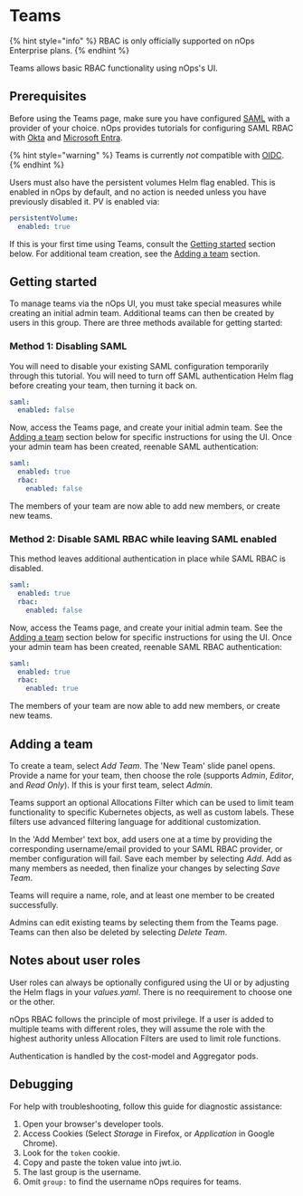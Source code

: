 # Teams

{% hint style="info" %}
RBAC is only officially supported on nOps Enterprise plans.
{% endhint %}

Teams allows basic RBAC functionality using nOps's UI.

## Prerequisites

Before using the Teams page, make sure you have configured [SAML](/install-and-configure/advanced-configuration/user-management-saml/README.md) with a provider of your choice. nOps provides tutorials for configuring SAML RBAC with [Okta](/install-and-configure/advanced-configuration/user-management-saml/okta-saml-integration.md) and [Microsoft Entra](/install-and-configure/advanced-configuration/user-management-saml/microsoft-entra-id-saml-integration-for-nOps.md).

{% hint style="warning" %}
Teams is currently *not* compatible with [OIDC](/install-and-configure/advanced-configuration/user-management-oidc/user-management-oidc.md).
{% endhint %}

Users must also have the persistent volumes Helm flag enabled. This is enabled in nOps by default, and no action is needed unless you have previously disabled it. PV is enabled via:

```yaml
persistentVolume:
  enabled: true
```

If this is your first time using Teams, consult the [Getting started](teams.md#getting-started) section below. For additional team creation, see the [Adding a team](teams.md#adding-a-team) section.

## Getting started

To manage teams via the nOps UI, you must take special measures while creating an initial admin team. Additional teams can then be created by users in this group. There are three methods available for getting started:

### Method 1: Disabling SAML

You will need to disable your existing SAML configuration temporarily through this tutorial. You will need to turn off SAML authentication Helm flag before creating your team, then turning it back on.

```yaml
saml:
  enabled: false
```

Now, access the Teams page, and create your initial admin team. See the [Adding a team](teams.md#adding-a-team) section below for specific instructions for using the UI. Once your admin team has been created, reenable SAML authentication:

```yaml
saml:
  enabled: true
  rbac:
    enabled: false
```

The members of your team are now able to add new members, or create new teams.

### Method 2: Disable SAML RBAC while leaving SAML enabled

This method leaves additional authentication in place while SAML RBAC is disabled.

```yaml
saml:
  enabled: true
  rbac:
    enabled: false
```

Now, access the Teams page, and create your initial admin team. See the [Adding a team](teams.md#adding-a-team) section below for specific instructions for using the UI. Once your admin team has been created, reenable SAML RBAC authentication:

```yaml
saml:
  enabled: true
  rbac:
    enabled: true
```

The members of your team are now able to add new members, or create new teams.

## Adding a team

To create a team, select *Add Team*. The 'New Team' slide panel opens. Provide a name for your team, then choose the role (supports *Admin*, *Editor*, and *Read Only*). If this is your first team, select *Admin*.

Teams support an optional Allocations Filter which can be used to limit team functionality to specific Kubernetes objects, as well as custom labels. These filters use advanced filtering language for additional customization.

In the 'Add Member' text box, add users one at a time by providing the corresponding username/email provided to your SAML RBAC provider, or member configuration will fail. Save each member by selecting *Add*. Add as many members as needed, then finalize your changes by selecting *Save Team*.

Teams will require a name, role, and at least one member to be created successfully.

Admins can edit existing teams by selecting them from the Teams page. Teams can then also be deleted by selecting *Delete Team*.

## Notes about user roles

User roles can always be optionally configured using the UI or by adjusting the Helm flags in your *values.yaml*. There is no reequirement to choose one or the other.

nOps RBAC follows the principle of most privilege. If a user is added to multiple teams with different roles, they will assume the role with the highest authority unless Allocation Filters are used to limit role functions.

Authentication is handled by the cost-model and Aggregator pods.

## Debugging

For help with troubleshooting, follow this guide for diagnostic assistance:

1. Open your browser's developer tools.
2. Access Cookies (Select *Storage* in Firefox, or *Application* in Google Chrome).
3. Look for the `token` cookie.
4. Copy and paste the token value into jwt.io.
5. The last group is the username.
6. Omit `group:` to find the username nOps requires for teams.